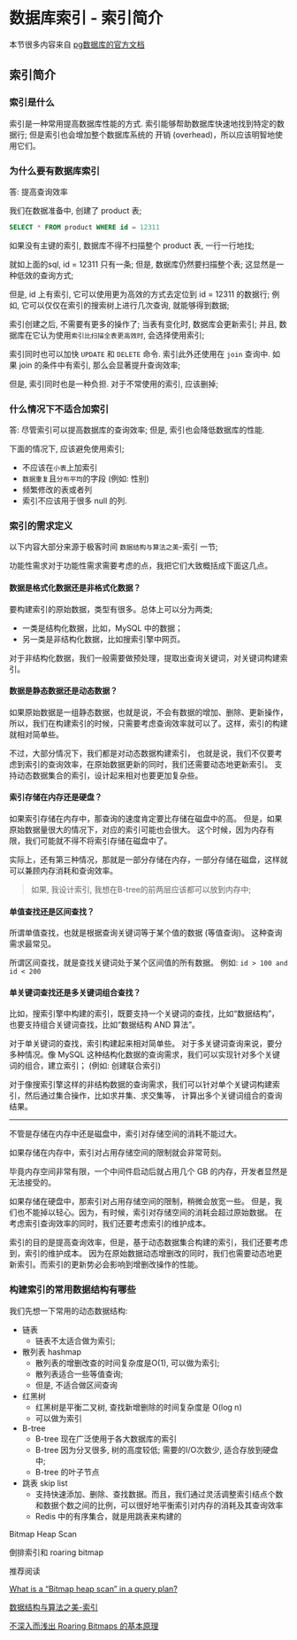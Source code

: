 # 数据库索引 - 索引简介

本节很多内容来自 [pg数据库的官方文档](https://www.postgresql.org/files/documentation/pdf/13/postgresql-13-A4.pdf)

## 索引简介

### 索引是什么

索引是一种常用提高数据库性能的方式. 索引能够帮助数据库快速地找到特定的数据行;
但是索引也会增加整个数据库系统的 开销 (overhead)，所以应该明智地使用它们。
 
### 为什么要有数据库索引

答: 提高查询效率

我们在数据准备中, 创建了 product 表;

```sql
SELECT * FROM product WHERE id = 12311
```

如果没有主键的索引, 数据库不得不扫描整个 product 表, 一行一行地找;

就如上面的sql, id = 12311 只有一条; 
但是, 数据库仍然要扫描整个表; 这显然是一种低效的查询方式; 

但是, id 上有索引, 它可以使用更为高效的方式去定位到 id = 12311 的数据行;
例如, 它可以仅仅在索引的搜索树上进行几次查询, 就能够得到数据;

索引创建之后, 不需要有更多的操作了; 当表有变化时, 数据库会更新索引;
并且, 数据库在它认为使用`索引比扫描全表更高效时`, 会选择使用索引;

索引同时也可以加快 `UPDATE` 和 `DELETE` 命令.
索引此外还使用在 `join` 查询中. 如果 join 的条件中有索引, 那么会显著提升查询效率;

但是, 索引同时也是一种负担. 对于不常使用的索引, 应该删掉;

### 什么情况下不适合加索引


答: 
尽管索引可以提高数据库的查询效率; 
但是, 索引也会降低数据库的性能. 

下面的情况下, 应该避免使用索引;

- 不应该在`小表`上加索引
- `数据重复`且`分布平均`的字段 (例如: 性别)
- 频繁修改的表或者列
- 索引不应该用于很多 null 的列.


### 索引的需求定义

以下内容大部分来源于极客时间 `数据结构与算法之美`-索引  一节;

功能性需求对于功能性需求需要考虑的点，我把它们大致概括成下面这几点。

#### 数据是格式化数据还是非格式化数据？

要构建索引的原始数据，类型有很多。总体上可以分为两类;

- 一类是结构化数据，比如，MySQL 中的数据；
- 另一类是非结构化数据，比如搜索引擎中网页。

对于非结构化数据，我们一般需要做预处理，提取出查询关键词，对关键词构建索引。

#### 数据是静态数据还是动态数据？

如果原始数据是一组静态数据，也就是说，不会有数据的增加、删除、更新操作，
所以，我们在构建索引的时候，只需要考虑查询效率就可以了。这样，索引的构建就相对简单些。
  
不过，大部分情况下，我们都是对动态数据构建索引，
也就是说，我们不仅要考虑到索引的查询效率，在原始数据更新的同时，我们还需要动态地更新索引。
支持动态数据集合的索引，设计起来相对也要更加复杂些。
  
  
#### 索引存储在内存还是硬盘？
  
如果索引存储在内存中，那查询的速度肯定要比存储在磁盘中的高。
但是，如果原始数据量很大的情况下，对应的索引可能也会很大。
这个时候，因为内存有限，我们可能就不得不将索引存储在磁盘中了。

实际上，还有第三种情况，那就是一部分存储在内存，一部分存储在磁盘，这样就可以兼顾内存消耗和查询效率。

> 如果, 我设计索引, 我想在B-tree的前两层应该都可以放到内存中;

#### 单值查找还是区间查找？
  
所谓单值查找，也就是根据查询关键词等于某个值的数据 (等值查询)。
这种查询需求最常见。

所谓区间查找，就是查找关键词处于某个区间值的所有数据。
例如:  `id > 100 and id < 200`


#### 单关键词查找还是多关键词组合查找？

比如，搜索引擎中构建的索引，既要支持一个关键词的查找，比如“数据结构”，
也要支持组合关键词查找，比如“数据结构 AND 算法”。

对于单关键词的查找，索引构建起来相对简单些。
对于多关键词查询来说，要分多种情况。像 MySQL 这种结构化数据的查询需求，我们可以实现针对多个关键词的组合，建立索引；
(例如: 创建联合索引)

对于像搜索引擎这样的非结构数据的查询需求，我们可以针对单个关键词构建索引，然后通过集合操作，比如求并集、求交集等，
计算出多个关键词组合的查询结果。


-----

不管是存储在内存中还是磁盘中，索引对存储空间的消耗不能过大。

如果存储在内存中，索引对占用存储空间的限制就会非常苛刻。

毕竟内存空间非常有限，一个中间件启动后就占用几个 GB 的内存，开发者显然是无法接受的。

如果存储在硬盘中，那索引对占用存储空间的限制，稍微会放宽一些。
但是，我们也不能掉以轻心。因为，有时候，索引对存储空间的消耗会超过原始数据。
在考虑索引查询效率的同时，我们还要考虑索引的维护成本。

索引的目的是提高查询效率，但是，基于动态数据集合构建的索引，我们还要考虑到，索引的维护成本。
因为在原始数据动态增删改的同时，我们也需要动态地更新索引。而索引的更新势必会影响到增删改操作的性能。

### 构建索引的常用数据结构有哪些

我们先想一下常用的动态数据结构:

- 链表
  - 链表不太适合做为索引; 
- 散列表 hashmap
  - 散列表的增删改查的时间复杂度是O(1), 可以做为索引;
  - 散列表适合一些等值查询; 
  - 但是, 不适合做区间查询
- 红黑树
  - 红黑树是平衡二叉树, 查找新增删除的时间复杂度是 O(log n)
  - 可以做为索引
- B-tree
  - B-tree 现在广泛使用于各大数据库的索引
  - B-tree 因为分叉很多, 树的高度较低; 需要的I/O次数少, 适合存放到硬盘中;
  - B-tree 的叶子节点
- 跳表 skip list
  - 支持快速添加、删除、查找数据。而且，我们通过灵活调整索引结点个数和数据个数之间的比例，可以很好地平衡索引对内存的消耗及其查询效率
  - Redis 中的有序集合，就是用跳表来构建的
 
Bitmap Heap Scan

[](https://developer.aliyun.com/article/405134)







倒排索引和  roaring bitmap


推荐阅读

[What is a “Bitmap heap scan” in a query plan?](https://stackoverflow.com/questions/6592626/what-is-a-bitmap-heap-scan-in-a-query-plan)

[数据结构与算法之美-索引](https://time.geekbang.org/column/article/78449)

[不深入而浅出 Roaring Bitmaps 的基本原理](https://cloud.tencent.com/developer/article/1136054)